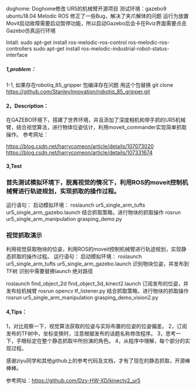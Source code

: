 doghome:
Doghome修改 UR5的机械臂开源项目
测试环境：gazebo9  ubuntu18.04  Melodic ROS
修正了一些Bug，解决了夹爪解体的问题
运行为放置Movit启动故障需要启动暂停功能，所以启动Gazebo后会卡在Rviz界面需要点击Gazebo仿真运行环境

Intall:
sudo apt-get install ros-melodic-ros-control ros-melodic-ros-controllers
sudo apt-get install ros-melodic-industrial-robot-status-interface

##### 1,problem：
1-1, 如果存在robotiq_85_gripper  包编译存在问题 用这个包替换
git clone https://github.com/StanleyInnovation/robotiq_85_gripper.git

#### 2，Description：
在GAZEBO环境下，搭建了世界环境，并且添加了深度相机和带手抓的UR5机械臂，结合视觉算法，进行物体位姿估计，利用moveit_commander实现简单抓取操作。
参考网址：

https://blog.csdn.net/harrycomeon/article/details/107073020
https://blog.csdn.net/harrycomeon/article/details/107331674

#### 3,Test
### 首先测试模拟环境下，脱离视觉的情况下，利用ROS的moveit控制机械臂进行轨迹规划，实现抓取的操作过程。
运行语句：
启动模拟环境：
roslaunch ur5_single_arm_tufts ur5_single_arm_gazebo.launch
结合抓取策略，进行物块的抓取操作
rosrun ur5_single_arm_manipulation grasping_demo.py

###  视觉抓取演示
利用视觉获取物块的位姿，利用ROS的moveit控制机械臂进行轨迹规划，实现静态抓取的操作过程。
运行语句：
启动模拟环境：
roslaunch ur5_single_arm_tufts ur5_single_arm_gazebo.launch
识别物块位姿，并发布到TF树
识别中需要替换launch 绝对路径<arg name="settings_path" default="/home/bingda/catkin_arm1/src/find_object_2d.ini"/>

roslaunch find_object_2d find_object_3d_kinect2.launch
订阅发布的位姿，并发布给机械臂
rosrun opencv tf_listener.py
结合抓取策略，进行物块的抓取操作
rosrun ur5_single_arm_manipulation grasping_demo_vision2.py 

#### 4,Tips：
1，对比观察一下，视觉算法获取的位姿与实际布置的位姿的位姿偏差。
2，订阅发布的TF树中，坐标变换时，注意根据发布的话题名称修改程序。
3，思考一下，手眼标定在整个静态抓取中所扮演的角色。
4，从程序中理解，每个部分的实现过程。

感谢ziyu同学和其他github上的参考代码及文档，才有了现在的静态抓取，开源棒棒棒。

参考网址：https://github.com/Dzy-HW-XD/kinectv2_ur5












 
